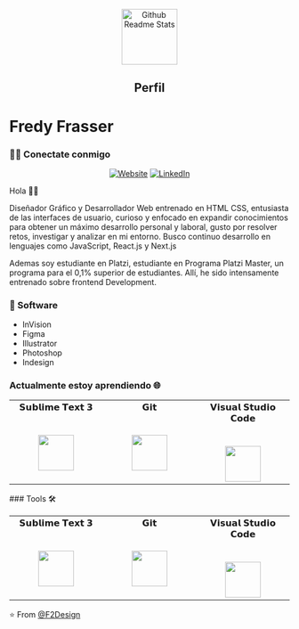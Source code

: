 <p align="center">
 <img width="100px" src="http://f2design.com.co/f2design.png" align="center" alt="Github Readme Stats"/>
 <h2 align="center">Perfil</h2>
</p>

# Fredy Frasser

<h3> 🤝🏻 Conectate conmigo </h3>

<p align="center">
<a href="http://f2design.com.co/" target="_blank"><img alt="Website" src="https://img.shields.io/badge/Website-www.f2design.com.co-blue?style=flat&logo=google-chrome" target="_blank"></a>
<a href="https://www.linkedin.com/in/fredyfrasser/" target="_blank"><img alt="LinkedIn" src="https://img.shields.io/badge/LinkedIn-@F2Design-blue?style=flat&logo=linkedin" target="_blank"></a>
</p>


Hola 👋🏼

Diseñador Gráfico y Desarrollador Web entrenado en HTML CSS, entusiasta de las interfaces de usuario, curioso y enfocado en expandir conocimientos para obtener un máximo desarrollo personal y laboral, gusto por resolver retos, investigar y analizar en mi entorno. 
Busco continuo desarrollo en lenguajes como JavaScript, React.js y Next.js

Ademas soy estudiante en Platzi, estudiante en Programa Platzi Master, un programa para el 0,1% superior de estudiantes. Allí, he sido intensamente entrenado sobre frontend Development.

### 🚀 Software
- InVision
- Figma
- Illustrator
- Photoshop
- Indesign

### Actualmente estoy aprendiendo 🌐

<table>
  <tbody>
    <tr valign="top">
      <td width="25%" align="center">
        <span>𝗦𝘂𝗯𝗹𝗶𝗺𝗲 𝗧𝗲𝘅𝘁 𝟯</span><br><br><br>
        <img height="64px" src="https://cdn.worldvectorlogo.com/logos/sublime-text.svg">
      </td>
      <td width="25%" align="center">
        <span>𝗚𝗶𝘁</span><br><br><br>
        <img height="64px" src="https://cdn.svgporn.com/logos/git-icon.svg">
      </td>
      <td width="25%" align="center">
        <span>𝗩𝗶𝘀𝘂𝗮𝗹 𝗦𝘁𝘂𝗱𝗶𝗼 𝗖𝗼𝗱𝗲</span><br><br><br>
        <img height="64px" src="https://cdn.svgporn.com/logos/visual-studio-code.svg">
      </td>
    </tr>
  </tbody>
</table>
### Tools 🛠️

<table>
  <tbody>
    <tr valign="top">
      <td width="25%" align="center">
        <span>𝗦𝘂𝗯𝗹𝗶𝗺𝗲 𝗧𝗲𝘅𝘁 𝟯</span><br><br><br>
        <img height="64px" src="https://cdn.worldvectorlogo.com/logos/sublime-text.svg">
      </td>
      <td width="25%" align="center">
        <span>𝗚𝗶𝘁</span><br><br><br>
        <img height="64px" src="https://cdn.svgporn.com/logos/git-icon.svg">
      </td>
      <td width="25%" align="center">
        <span>𝗩𝗶𝘀𝘂𝗮𝗹 𝗦𝘁𝘂𝗱𝗶𝗼 𝗖𝗼𝗱𝗲</span><br><br><br>
        <img height="64px" src="https://cdn.svgporn.com/logos/visual-studio-code.svg">
      </td>
    </tr>
  </tbody>
</table>

⭐️ From [@F2Design](https://github.com/F2Design)
